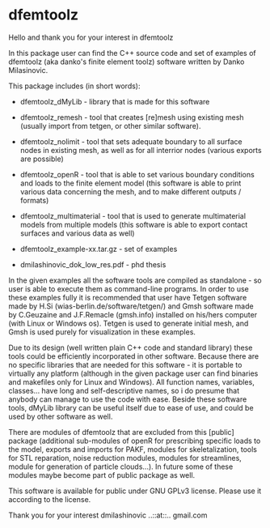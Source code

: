 # dfemtoolz


Hello and thank you for your interest in dfemtoolz


In this package user can find the C++ source code and set of examples of dfemtoolz (aka danko's finite element toolz) software written by Danko Milasinovic. 

This package includes (in short words):

* dfemtoolz_dMyLib - library that is made for this software

* dfemtoolz_remesh - tool that creates [re]mesh using existing mesh (usually import from tetgen, or other similar software).

* dfemtoolz_nolimit - tool that sets adequate boundary to all surface nodes in existing mesh, as well as for all interrior nodes (various exports are possible)

* dfemtoolz_openR - tool that is able to set various boundary conditions and loads to the finite element model (this software is able to print various data concerning the mesh, and to make different outputs / formats)

* dfemtoolz_multimaterial - tool that is used to generate multimaterial models from multiple models (this software is able to export contact surfaces and various data as well)

* dfemtoolz_example-xx.tar.gz - set of examples

* dmilashinovic_dok_low_res.pdf - phd thesis

In the given examples all the software tools are compiled as standalone - so user is able to execute them as command-line programs. In order to use these examples fully it is recommended that user have Tetgen software made by H.Si (wias-berlin.de/software/tetgen/) and Gmsh software made by C.Geuzaine and J.F.Remacle (gmsh.info) installed on his/hers computer (with Linux or Windows os). Tetgen is used to generate initial mesh, and Gmsh is used purely for visualization in these examples.

Due to its design (well written plain C++ code and standard library) these tools could be efficiently incorporated in other software. Because there are no specific libraries that are needed for this software - it is portable to virtually any platform (although in the given package user can find binaries and makefiles only for Linux and Windows). All function names, variables, classes... have long and self-descriptive names, so i do presume that anybody can manage to use the code with ease. Beside these software tools, dMyLib library can be useful itself due to ease of use, and could be used by other software as well.

There are modules of dfemtoolz that are excluded from this [public] package (additional sub-modules of openR for prescribing specific loads to the model, exports and imports for PAKF, modules for skeletalization, tools for STL reparation, noise reduction modules, modules for streamlines, module for generation of particle clouds...). In future some of these modules maybe become part of public package as well.

This software is available for public under GNU GPLv3 license. Please use it according to the license.


Thank you for your interest
dmilashinovic ..::at::.. gmail.com
